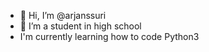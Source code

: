 - 👋 Hi, I’m @arjanssuri
- 👀 I’m a student in high school
- I'm currently learning how to code Python3

